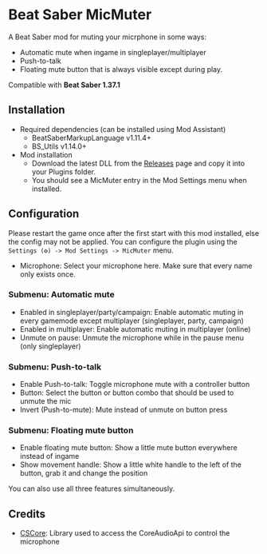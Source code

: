 # Beat Saber MicMuter
A Beat Saber mod for muting your micrphone in some ways:
* Automatic mute when ingame in singleplayer/multiplayer
* Push-to-talk
* Floating mute button that is always visible except during play.

Compatible with **Beat Saber 1.37.1**

## Installation
* Required dependencies (can be installed using Mod Assistant)
    * BeatSaberMarkupLanguage v1.11.4+
    * BS_Utils v1.14.0+
* Mod installation
    * Download the latest DLL from the [Releases](https://github.com/techdiem/BeatSaberMicMuter/releases/latest) page and copy it into your Plugins folder.
    * You should see a MicMuter entry in the Mod Settings menu when installed.

## Configuration
Please restart the game once after the first start with this mod installed, else the config may not be applied.
You can configure the plugin using the  `Settings (⚙) -> Mod Settings -> MicMuter` menu.

* Microphone: Select your microphone here. Make sure that every name only exists once.
### Submenu: Automatic mute
* Enabled in singleplayer/party/campaign: Enable automatic muting in every gamemode except multiplayer (singleplayer, party, campaign)
* Enabled in multiplayer: Enable automatic muting in multiplayer (online)
* Unmute on pause: Unmute the microphone while in the pause menu (only singleplayer)
### Submenu: Push-to-talk
* Enable Push-to-talk: Toggle microphone mute with a controller button
* Button: Select the button or button combo that should be used to unmute the mic
* Invert (Push-to-mute): Mute instead of unmute on button press
### Submenu: Floating mute button
* Enable floating mute button: Show a little mute button everywhere instead of ingame
* Show movement handle: Show a little white handle to the left of the button, grab it and change the position

You can also use all three features simultaneously.


## Credits 
* [CSCore](https://github.com/filoe/cscore): Library used to access the CoreAudioApi to control the microphone